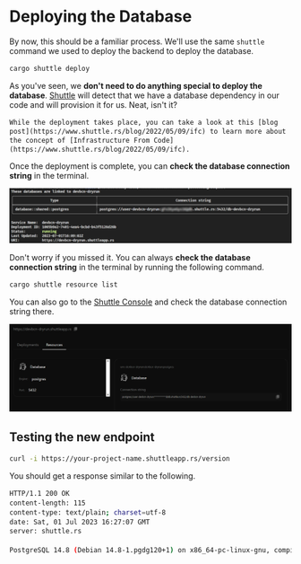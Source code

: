 # Deploying the Database

By now, this should be a familiar process. We'll use the same `shuttle` command we used to deploy the backend to deploy the database.

```bash
cargo shuttle deploy
```

As you've seen, we **don't need to do anything special to deploy the database**. [Shuttle](https://shuttle.rs) will detect that we have a database dependency in our code and will provision it for us. Neat, isn't it?

```admonish title="Infrastructure From Code"
While the deployment takes place, you can take a look at this [blog post](https://www.shuttle.rs/blog/2022/05/09/ifc) to learn more about the concept of [Infrastructure From Code](https://www.shuttle.rs/blog/2022/05/09/ifc).
```

Once the deployment is complete, you can **check the database connection string** in the terminal.

![Database connection string](assets/28/cloud_database.png)

Don't worry if you missed it. You can always **check the database connection string** in the terminal by running the following command.

```bash
cargo shuttle resource list
```

You can also go to the [Shuttle Console](https://console.shuttle.rs/) and check the database connection string there.

![Console Resources](assets/28/console_resources.png)

## Testing the new endpoint

```bash
curl -i https://your-project-name.shuttleapp.rs/version
```

You should get a response similar to the following.

```bash
HTTP/1.1 200 OK
content-length: 115
content-type: text/plain; charset=utf-8
date: Sat, 01 Jul 2023 16:27:07 GMT
server: shuttle.rs

PostgreSQL 14.8 (Debian 14.8-1.pgdg120+1) on x86_64-pc-linux-gnu, compiled by gcc (Debian 12.2.0-14) 12.2.0, 64-bit
```


